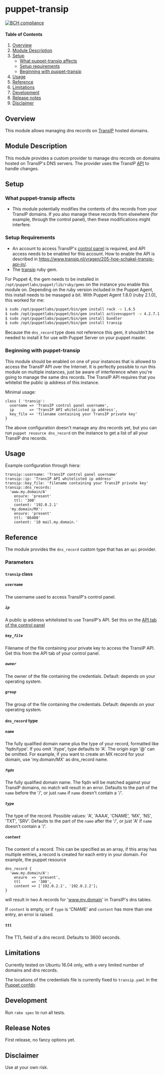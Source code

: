 # puppet-transip

[![BCH compliance](https://bettercodehub.com/edge/badge/gerardkok/puppet-transip)](https://bettercodehub.com)

#### Table of Contents

1. [Overview](#overview)
2. [Module Description](#module-description)
3. [Setup](#setup)
    * [What puppet-transip affects](#what-puppet-transip-affects)
    * [Setup requirements](#setup-requirements)
    * [Beginning with puppet-transip](#beginning-with-puppet-transip)
4. [Usage](#usage)
5. [Reference](#reference)
5. [Limitations](#limitations)
6. [Development](#development)
7. [Release notes](#release-notes)
8. [Disclaimer](#disclaimer)

## Overview

This module allows managing dns records on [TransIP](https://www.transip.nl/) hosted domains.

## Module Description

This module provides a custom provider to manage dns records on domains hosted on TransIP's DNS servers. 
The provider uses the TransIP [API](https://www.transip.nl/transip/api/) to handle changes.

## Setup

### What puppet-transip affects

* This module potentially modifies the contents of dns records from your TransIP domains. If you also manage these records from elsewhere (for example, through the control panel), then these modifications might interfere.

### Setup Requirements
* An account to access TransIP's [control panel](https://www.transip.nl/cp/) is required, and API access needs to be enabled for this account. How to enable the API is described in https://www.transip.nl/vragen/205-hoe-schakel-transip-api-in/.
* The [transip](https://github.com/joost/transip) ruby gem.

For Puppet 4, the gem needs to be installed in `/opt/puppetlabs/puppet/lib/ruby/gems` on the instance you enable this module on. Depending on the ruby version included in the Puppet Agent, this install needs to be masaged a bit. With Puppet Agent 1.8.0 (ruby 2.1.0), this worked for me:
```bash
$ sudo /opt/puppetlabs/puppet/bin/gem install rack -v 1.6.5
$ sudo /opt/puppetlabs/puppet/bin/gem install activesupport -v 4.2.7.1
$ sudo /opt/puppetlabs/puppet/bin/gem install bundler
$ sudo /opt/puppetlabs/puppet/bin/gem install transip
```
Because the `dns_record` type does not reference this gem, it shouldn't be needed to install it for use with Puppet Server on your puppet master.

### Beginning with puppet-transip

This module should be enabled on one of your instances that is allowed to access the TransIP API over the Internet. It is perfectly possible to run this module on multiple instances, just be aware of interference when you're going to manage the same dns records. The TransIP API requires that you whitelist the public ip address of this instance.

Minimal usage:
```puppet
class { 'transip':
  username => 'TransIP control panel username',
  ip       => 'TransIP API whitelisted ip address',
  key_file => 'filename containing your TransIP private key'
}
```

The above configuration doesn't manage any dns records yet, but you can run ``puppet resource dns_record`` on the instance to get a list of all your TransIP dns records.

## Usage

Example configuration through hiera:
~~~
transip::username: 'TransIP control panel username'
transip::ip: 'TransIP API whitelisted ip address'
transip::key_file: 'filename containing your TransIP private key'
transip::dns_records:
  'www.my.domain/A'
    ensure: 'present'
    ttl: '300'
    content: '192.0.2.1'
  'my.domain/MX':
    ensure: 'present'
    ttl: '86400'
    content: '10 mail.my.domain.'
~~~

## Reference

The module provides the ``dns_record`` custom type that has an ``api`` provider.

### Parameters

#### `transip` class

##### `username`

The username used to access TransIP's control panel.

##### `ip`

A public ip address whitelisted to use TransIP's API. Set this on the [API tab of the control panel](https://www.transip.nl/cp/account/api/)

##### `key_file`

Filename of the file containing your private key to access the TransIP API. Get this from the API tab of your control panel.

##### `owner`

The owner of the file containing the credentials. Default: depends on your operating system.

##### `group`

The group of the file containing the credentials. Default: depends on your operating system.

#### `dns_record` type

##### `name`

The fully qualified domain name plus the type of your record, formatted like 'fqdn/type'. If you omit '/type', type defaults to 'A'.
The origin sign '@' can be omitted. For example, if you want to create an MX record for your domain, use 'my.domain/MX' as dns_record name.

##### `fqdn`

The fully qualified domain name. The fqdn will be matched against your TransIP domains, no match will result in an error. Defaults to the part of the `name` before the '/', or just `name` if `name` doesn't contain a '/'.

##### `type`

The type of the record. Possible values: 'A', 'AAAA', 'CNAME', 'MX', 'NS', 'TXT', 'SRV'. Defaults to the part of the `name` after the '/', or just 'A' if `name` doesn't contain a '/'.

##### `content`

The content of a record. This can be specified as an array, if this array has multiple entries, a record is created for each entry in your domain. For example, the puppet resource
```puppet
dns_record {
  'www.my.domain/A':
    ensure  => 'present',
    ttl     => '300',
    content => ['192.0.2.1', '192.0.2.2'];
}
```
will result in two A records for 'www.my.domain' in TransIP's dns tables.

If `content` is empty, or if `type` is 'CNAME' and `content` has more than one entry, an error is raised.

##### `ttl`

The TTL field of a dns record. Defaults to 3600 seconds.

## Limitations

Currently tested on Ubuntu 16.04 only, with a very limited number of domains and dns records.

The locations of the credentials file is currently fixed to `transip.yaml` in the [Puppet confdir](https://docs.puppet.com/puppet/latest/dirs_confdir.html).

## Development

Run `rake spec` to run all tests.

## Release Notes

First release, no fancy options yet.

## Disclaimer

Use at your own risk.
